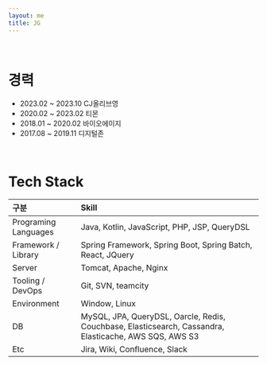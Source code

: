 ```yaml
---
layout: me
title: JG
---
```


<br>

# 경력
 - 2023.02 ~ 2023.10 CJ올리브영
 - 2020.02 ~ 2023.02 티몬
 - 2018.01 ~ 2020.02 바이오에이지
 - 2017.08 ~ 2019.11 디지털존

<br>

# Tech Stack
| 구분                   | Skill                                                                                                  |
|:---------------------|:-------------------------------------------------------------------------------------------------------|
| Programing Languages | Java, Kotlin, JavaScript, PHP, JSP, QueryDSL                                                           |
| Framework / Library  | Spring Framework, Spring Boot, Spring Batch, React, JQuery                                             |
| Server               | Tomcat, Apache, Nginx                                                                                  |
| Tooling / DevOps     | Git, SVN, teamcity                                                                                     |
| Environment          | Window, Linux                                                                                          |
| DB                   | MySQL, JPA, QueryDSL, Oarcle, Redis, Couchbase, Elasticsearch, Cassandra, Elasticache, AWS SQS, AWS S3 |
| Etc                  | Jira, Wiki, Confluence, Slack                                                                          |